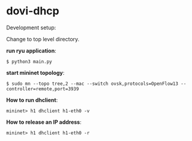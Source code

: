 # dovi-dhcp

Development setup:

Change to top level directory.

**run ryu application**: 
```console
$ python3 main.py
```
**start mininet topology**: 
```console
$ sudo mn --topo tree,2 --mac --switch ovsk,protocols=OpenFlow13 --controller=remote,port=3939
```


**How to run dhclient**:
```console
mininet> h1 dhclient h1-eth0 -v
```

**How to release an IP address**: 
```console
mininet> h1 dhclient h1-eth0 -r
```
